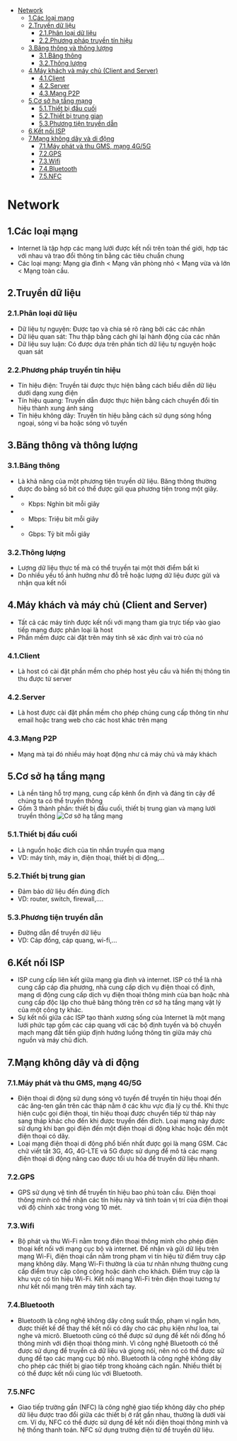 - [Network](#network)
  - [1.Các loại mạng](#1các-loại-mạng)
  - [2.Truyền dữ liệu](#2truyền-dữ-liệu)
    - [2.1.Phân loại dữ liệu](#21phân-loại-dữ-liệu)
    - [2.2.Phương pháp truyền tín hiệu](#22phương-pháp-truyền-tín-hiệu)
  - [3.Băng thông và thông lượng](#3băng-thông-và-thông-lượng)
    - [3.1.Băng thông](#31băng-thông)
    - [3.2.Thông lượng](#32thông-lượng)
  - [4.Máy khách và máy chủ (Client and Server)](#4máy-khách-và-máy-chủ-client-and-server)
    - [4.1.Client](#41client)
    - [4.2.Server](#42server)
    - [4.3.Mạng P2P](#43mạng-p2p)
  - [5.Cơ sở hạ tầng mạng](#5cơ-sở-hạ-tầng-mạng)
    - [5.1.Thiết bị đầu cuối](#51thiết-bị-đầu-cuối)
    - [5.2.Thiết bị trung gian](#52thiết-bị-trung-gian)
    - [5.3.Phương tiện truyền dẫn](#53phương-tiện-truyền-dẫn)
  - [6.Kết nối ISP](#6kết-nối-isp)
  - [7.Mạng không dây và di động](#7mạng-không-dây-và-di-động)
    - [7.1.Máy phát và thu GMS, mạng 4G/5G](#71máy-phát-và-thu-gms-mạng-4g5g)
    - [7.2.GPS](#72gps)
    - [7.3.Wifi](#73wifi)
    - [7.4.Bluetooth](#74bluetooth)
    - [7.5.NFC](#75nfc)
# Network
## 1.Các loại mạng
- Internet là tập hợp các mạng lưới được kết nối trên toàn thế giới, hợp tác với nhau và trao đổi thông tin bằng các tiêu chuẩn chung 
- Các loại mạng: 
  Mạng gia đình < Mạng văn phòng nhỏ < Mạng vừa và lớn < Mạng toàn cầu.
## 2.Truyền dữ liệu 
### 2.1.Phân loại dữ liệu
- Dữ liệu tự nguyện: Được tạo và chia sẻ rõ ràng bởi các các nhân 
- Dữ liệu quan sát: Thu thập bằng cách ghi lại hành động của các nhân
- Dữ liệu suy luận: Có được dựa trên phân tích dữ liệu tự nguyện hoặc quan sát
### 2.2.Phương pháp truyền tín hiệu
- Tín hiệu điện: Truyền tải được thực hiện bằng cách biểu diễn dữ liệu dưới dạng xung điện
- Tín hiệu quang: Truyền dẫn được thực hiện bằng cách chuyển đổi tín hiệu thành xung ánh sáng
- Tín hiệu không dây: Truyền tín hiệu bằng cách sử dụng sóng hồng ngoại, sóng vi ba hoặc sóng vô tuyến
## 3.Băng thông và thông lượng
### 3.1.Băng thông
- Là khả năng của một phương tiện truyền dữ liệu. Băng thông thường được đo bằng số bit có thể được gửi qua phương tiện trong một giây.
- + Kbps: Nghìn bit mỗi giây
- + Mbps: Triệu bit mỗi giây
- + Gbps: Tỷ bit mỗi giây
### 3.2.Thông lượng
- Lượng dữ liệu thực tế mà có thể truyền tại một thời điểm bất kì
- Do nhiều yếu tố ảnh hưởng như đỗ trễ hoặc lượng dữ liệu được gửi và nhận qua kết nối
## 4.Máy khách và máy chủ (Client and Server)
- Tất cả các máy tính được kết nối với mạng tham gia trực tiếp vào giao tiếp mạng được phân loại là host
- Phần mềm được cài đặt trên máy tính sẽ xác định vai trò của nó
### 4.1.Client
- Là host có cài đặt phần mềm cho phép host yêu cầu và hiển thị thông tin thu được từ server
### 4.2.Server
- Là host được cài đặt phần mềm cho phép chúng cung cấp thông tin như email hoặc trang web cho các host khác trên mạng
### 4.3.Mạng P2P
- Mạng mà tại đó nhiều máy hoạt động như cả máy chủ và máy khách 
## 5.Cơ sở hạ tầng mạng
- Là nền tảng hỗ trợ mạng, cung cấp kênh ổn định và đáng tin cậy để chúng ta có thể truyền thông 
- Gồm 3 thành phần: thiết bị đầu cuối, thiết bị trung gian và mạng lưới truyền thông
  ![Cơ sở hạ tầng mạng](https://github.com/hoangmanhdungg/Training-FIL/blob/Networking-Basic/image/Screenshot%202025-02-17%20214221.png?raw=true)
### 5.1.Thiết bị đầu cuối
- Là nguồn hoặc đích của tin nhắn truyền qua mạng
- VD: máy tính, máy in, điện thoại, thiết bị di động,...
### 5.2.Thiết bị trung gian
- Đảm bảo dữ liệu đến đúng đích
- VD: router, switch, firewall,....
### 5.3.Phương tiện truyền dẫn
- Đường dẫn để truyền dữ liệu 
- VD: Cáp đồng, cáp quang, wi-fi,...
## 6.Kết nối ISP
- ISP cung cấp liên kết giữa mạng gia đình và internet. ISP có thể là nhà cung cấp cáp địa phương, nhà cung cấp dịch vụ điện thoại cố định, mạng di động cung cấp dịch vụ điện thoại thông minh của bạn hoặc nhà cung cấp độc lập cho thuê băng thông trên cơ sở hạ tầng mạng vật lý của một công ty khác.
- Sự kết nối giữa các ISP tạo thành xương sống của Internet là một mạng lưới phức tạp gồm các cáp quang với các bộ định tuyến và bộ chuyển mạch mạng đắt tiền giúp định hướng luồng thông tin giữa máy chủ nguồn và máy chủ đích.
## 7.Mạng không dây và di động 
### 7.1.Máy phát và thu GMS, mạng 4G/5G
- Điện thoại di động sử dụng sóng vô tuyến để truyền tín hiệu thoại đến các ăng-ten gắn trên các tháp nằm ở các khu vực địa lý cụ thể. Khi thực hiện cuộc gọi điện thoại, tín hiệu thoại được chuyển tiếp từ tháp này sang tháp khác cho đến khi được truyền đến đích. Loại mạng này được sử dụng khi bạn gọi điện đến một điện thoại di động khác hoặc đến một điện thoại có dây. 
- Loại mạng điện thoại di động phổ biến nhất được gọi là mạng GSM. Các chữ viết tắt 3G, 4G, 4G-LTE và 5G được sử dụng để mô tả các mạng điện thoại di động nâng cao được tối ưu hóa để truyền dữ liệu nhanh.
### 7.2.GPS
- GPS sử dụng vệ tinh để truyền tín hiệu bao phủ toàn cầu. Điện thoại thông minh có thể nhận các tín hiệu này và tính toán vị trí của điện thoại với độ chính xác trong vòng 10 mét.
### 7.3.Wifi
- Bộ phát và thu Wi-Fi nằm trong điện thoại thông minh cho phép điện thoại kết nối với mạng cục bộ và internet. Để nhận và gửi dữ liệu trên mạng Wi-Fi, điện thoại cần nằm trong phạm vi tín hiệu từ điểm truy cập mạng không dây. Mạng Wi-Fi thường là của tư nhân nhưng thường cung cấp điểm truy cập công cộng hoặc dành cho khách. Điểm truy cập là khu vực có tín hiệu Wi-Fi. Kết nối mạng Wi-Fi trên điện thoại tương tự như kết nối mạng trên máy tính xách tay.
### 7.4.Bluetooth
- Bluetooth là công nghệ không dây công suất thấp, phạm vi ngắn hơn, được thiết kế để thay thế kết nối có dây cho các phụ kiện như loa, tai nghe và micrô. Bluetooth cũng có thể được sử dụng để kết nối đồng hồ thông minh với điện thoại thông minh. Vì công nghệ Bluetooth có thể được sử dụng để truyền cả dữ liệu và giọng nói, nên nó có thể được sử dụng để tạo các mạng cục bộ nhỏ. Bluetooth là công nghệ không dây cho phép các thiết bị giao tiếp trong khoảng cách ngắn. Nhiều thiết bị có thể được kết nối cùng lúc với Bluetooth.
### 7.5.NFC
- Giao tiếp trường gần (NFC) là công nghệ giao tiếp không dây cho phép dữ liệu được trao đổi giữa các thiết bị ở rất gần nhau, thường là dưới vài cm. Ví dụ, NFC có thể được sử dụng để kết nối điện thoại thông minh và hệ thống thanh toán. NFC sử dụng trường điện từ để truyền dữ liệu.
